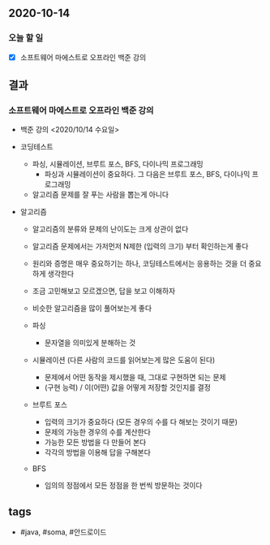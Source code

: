 ## 2020-10-14

### 오늘 할 일
  - [x] 소프트웨어 마에스트로 오프라인 백준 강의

  
## 결과

### 소프트웨어 마에스트로 오프라인 백준 강의
  * 백준 강의 <2020/10/14 수요일>

  - 코딩테스트
	* 파싱, 시뮬레이션, 브루트 포스, BFS, 다이나믹 프로그래밍
      - 파싱과 시뮬레이션이 중요하다. 그 다음은 브루트 포스, BFS, 다이나믹 프로그래밍
    * 알고리즘 문제를 잘 푸는 사람을 뽑는게 아니다
    
  - 알고리즘 
    * 알고리즘의 분류와 문제의 난이도는 크게 상관이 없다
    * 알고리즘 문제에서는 가저먼저 N제한 (입력의 크기) 부터 확인하는게 좋다
    * 원리와 증명은 매우 중요하기는 하나, 코딩테스트에서는 응용하는 것을 더 중요하게 생각한다 
    * 조금 고민해보고 모르겠으면, 답을 보고 이해하자
    * 비슷한 알고리즘을 많이 풀어보는게 좋다

    * 파싱
      - 문자열을 의미있게 분해하는 것

    * 시뮬레이션 (다른 사람의 코드를 읽어보는게 많은 도움이 된다)
      - 문제에서 어떤 동작을 제시했을 때, 그대로 구현하면 되는 문제
      - (구현 능력) / 이(어떤) 값을 어떻게 저장할 것인지를 결정
    
    * 브루트 포스
      - 입력의 크기가 중요하다 (모든 경우의 수를 다 해보는 것이기 때문)
      - 문제의 가능한 경우의 수를 계산한다
      - 가능한 모든 방법을 다 만들어 본다
      - 각각의 방법을 이용해 답을 구해본다

    * BFS
      - 임의의 정점에서 모든 정점을 한 번씩 방문하는 것이다


## tags
-  \#java, \#soma, \#안드로이드

